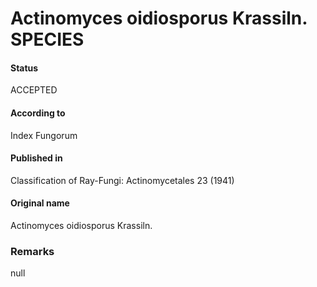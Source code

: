# Actinomyces oidiosporus Krassiln. SPECIES

#### Status
ACCEPTED

#### According to
Index Fungorum

#### Published in
Classification of Ray-Fungi: Actinomycetales 23 (1941)

#### Original name
Actinomyces oidiosporus Krassiln.

### Remarks
null